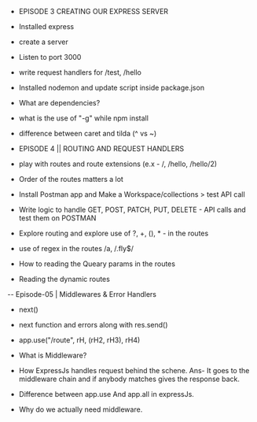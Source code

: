 - EPISODE 3 CREATING OUR EXPRESS SERVER
- Installed express
- create a server
- Listen to port 3000
- write request handlers for /test, /hello
- Installed nodemon and update script inside package.json 
- What are dependencies?
- what is the use of "-g" while npm install
- difference between caret and tilda (^ vs ~)


- EPISODE 4 || ROUTING AND REQUEST HANDLERS
- play with routes and route extensions (e.x - /, /hello, /hello/2)
- Order of the routes matters a lot
- Install Postman app and Make a Workspace/collections > test API call 
- Write logic to handle GET, POST, PATCH, PUT, DELETE - API calls and test them on POSTMAN 
- Explore routing and explore use of ?, +, (), * - in the routes 
- use of regex in the routes /a, /.fly$/
- How to reading the Queary params in the routes 
- Reading the dynamic routes


-- Episode-05 | Middlewares & Error Handlers
- next()
- next function and errors along with res.send()
- app.use("/route", rH, (rH2, rH3), rH4)
- What is Middleware?
- How ExpressJs handles request behind the schene. Ans- It goes to the middleware chain and if anybody matches     gives the response back.
- Difference between app.use And app.all in expressJs.

- Why do we actually need middleware.